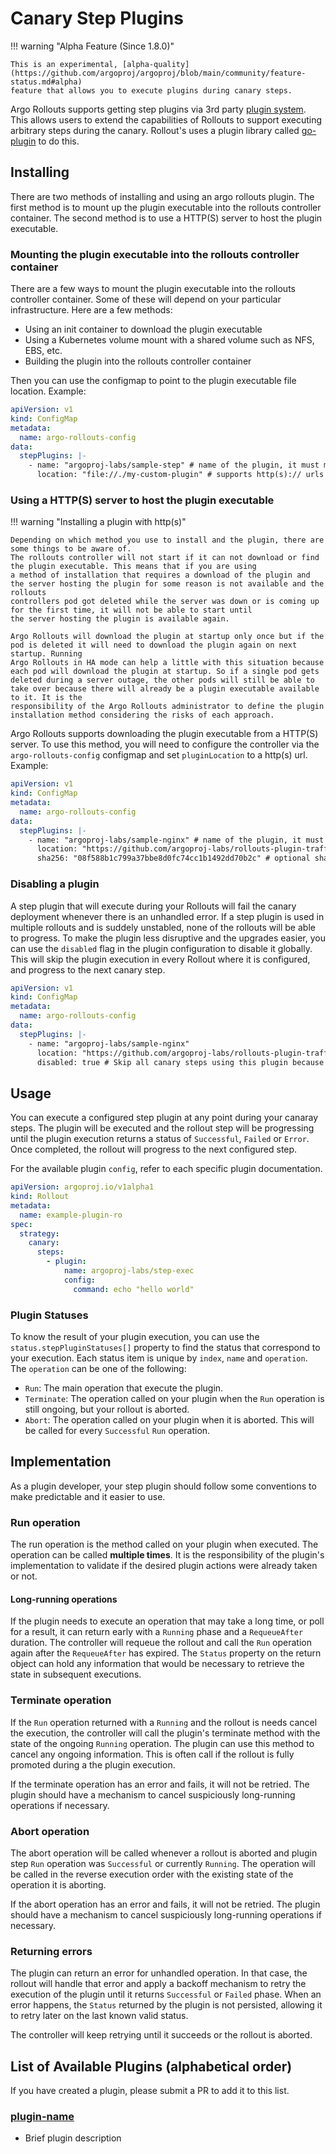 # Canary Step Plugins

!!! warning "Alpha Feature (Since 1.8.0)"

    This is an experimental, [alpha-quality](https://github.com/argoproj/argoproj/blob/main/community/feature-status.md#alpha)
    feature that allows you to execute plugins during canary steps.

Argo Rollouts supports getting step plugins via 3rd party [plugin system](../../plugins.md). This allows users to extend the capabilities of Rollouts
to support executing arbitrary steps during the canary. Rollout's uses a plugin library called
[go-plugin](https://github.com/hashicorp/go-plugin) to do this.

## Installing

There are two methods of installing and using an argo rollouts plugin. The first method is to mount up the plugin executable
into the rollouts controller container. The second method is to use a HTTP(S) server to host the plugin executable.

### Mounting the plugin executable into the rollouts controller container

There are a few ways to mount the plugin executable into the rollouts controller container. Some of these will depend on your
particular infrastructure. Here are a few methods:

- Using an init container to download the plugin executable
- Using a Kubernetes volume mount with a shared volume such as NFS, EBS, etc.
- Building the plugin into the rollouts controller container

Then you can use the configmap to point to the plugin executable file location. Example:

```yaml
apiVersion: v1
kind: ConfigMap
metadata:
  name: argo-rollouts-config
data:
  stepPlugins: |-
    - name: "argoproj-labs/sample-step" # name of the plugin, it must match the name required by the plugin so it can find it's configuration
      location: "file://./my-custom-plugin" # supports http(s):// urls and file://
```

### Using a HTTP(S) server to host the plugin executable

!!! warning "Installing a plugin with http(s)"

    Depending on which method you use to install and the plugin, there are some things to be aware of.
    The rollouts controller will not start if it can not download or find the plugin executable. This means that if you are using
    a method of installation that requires a download of the plugin and the server hosting the plugin for some reason is not available and the rollouts
    controllers pod got deleted while the server was down or is coming up for the first time, it will not be able to start until
    the server hosting the plugin is available again.

    Argo Rollouts will download the plugin at startup only once but if the pod is deleted it will need to download the plugin again on next startup. Running
    Argo Rollouts in HA mode can help a little with this situation because each pod will download the plugin at startup. So if a single pod gets
    deleted during a server outage, the other pods will still be able to take over because there will already be a plugin executable available to it. It is the
    responsibility of the Argo Rollouts administrator to define the plugin installation method considering the risks of each approach.

Argo Rollouts supports downloading the plugin executable from a HTTP(S) server. To use this method, you will need to
configure the controller via the `argo-rollouts-config` configmap and set `pluginLocation` to a http(s) url. Example:

```yaml
apiVersion: v1
kind: ConfigMap
metadata:
  name: argo-rollouts-config
data:
  stepPlugins: |-
    - name: "argoproj-labs/sample-nginx" # name of the plugin, it must match the name required by the plugin so it can find it's configuration
      location: "https://github.com/argoproj-labs/rollouts-plugin-trafficrouter-sample-nginx/releases/download/v0.0.1/metric-plugin-linux-amd64" # supports http(s):// urls and file://
      sha256: "08f588b1c799a37bbe8d0fc74cc1b1492dd70b2c" # optional sha256 checksum of the plugin executable
```

### Disabling a plugin

A step plugin that will execute during your Rollouts will fail the canary deployment whenever there is an unhandled error.
If a step plugin is used in multiple rollouts and is suddely unstabled, none of the rollouts will be able to progress.
To make the plugin less disruptive and the upgrades easier, you can use the `disabled` flag in the plugin configuration to
disable it globally. This will skip the plugin execution in every Rollout where it is configured, and progress to the next canary step.

```yaml
apiVersion: v1
kind: ConfigMap
metadata:
  name: argo-rollouts-config
data:
  stepPlugins: |-
    - name: "argoproj-labs/sample-nginx"
      location: "https://github.com/argoproj-labs/rollouts-plugin-trafficrouter-sample-nginx/releases/download/v0.0.1/metric-plugin-linux-amd64"
      disabled: true # Skip all canary steps using this plugin because it may be faulty.
```

## Usage

You can execute a configured step plugin at any point during your canaray steps.
The plugin will be executed and the rollout step will be progressing until the plugin execution returns a status of
`Successful`, `Failed` or `Error`. Once completed, the rollout will progress to the next configured step.

For the available plugin `config`, refer to each specific plugin documentation.

```yaml
apiVersion: argoproj.io/v1alpha1
kind: Rollout
metadata:
  name: example-plugin-ro
spec:
  strategy:
    canary:
      steps:
        - plugin:
            name: argoproj-labs/step-exec
            config:
              command: echo "hello world"
```

### Plugin Statuses

To know the result of your plugin execution, you can use the `status.stepPluginStatuses[]` property to find the status that correspond to
your execution. Each status item is unique by `index`, `name` and `operation`. The `operation` can be one of the following:

- `Run`: The main operation that execute the plugin.
- `Terminate`: The operation called on your plugin when the `Run` operation is still ongoing, but your rollout is aborted.
- `Abort`: The operation called on your plugin when it is aborted. This will be called for every `Successful` `Run` operation.

## Implementation

As a plugin developer, your step plugin should follow some conventions to make predictable and it easier to use.

### Run operation

The run operation is the method called on your plugin when executed. The operation can be called
**multiple times**. It is the responsibility of the plugin's implementation to validate if the desired
plugin actions were already taken or not.

#### Long-running operations

If the plugin needs to execute an operation that may take a long time, or poll for a result, it can return
early with a `Running` phase and a `RequeueAfter` duration. The controller will requeue the rollout and call the `Run` operation
again after the `RequeueAfter` has expired. The `Status` property on the return object can hold any information that would be
necessary to retrieve the state in subsequent executions.

### Terminate operation

If the `Run` operation returned with a `Running` and the rollout is needs cancel the execution, the controller will call the plugin's terminate method
with the state of the ongoing `Running` operation. The plugin can use this method to cancel any ongoing information.
This is often call if the rollout is fully promoted during a the plugin execution.

If the terminate operation has an error and fails, it will not be retried. The plugin should have a mechanism to cancel
suspiciously long-running operations if necessary.

### Abort operation

The abort operation will be called whenever a rollout is aborted and plugin step `Run` operation was `Successful` or currently `Running`.
The operation will be called in the reverse execution order with the existing state of the operation it is aborting.

If the abort operation has an error and fails, it will not be retried. The plugin should have a mechanism to cancel
suspiciously long-running operations if necessary.

### Returning errors

The plugin can return an error for unhandled operation. In that case, the rollout will handle that error and apply a
backoff mechanism to retry the execution of the plugin until it returns `Successful` or `Failed` phase. When an error happens, the
`Status` returned by the plugin is not persisted, allowing it to retry later on the last known valid status.

The controller will keep retrying until it succeeds or the rollout is aborted.

## List of Available Plugins (alphabetical order)

If you have created a plugin, please submit a PR to add it to this list.

### [plugin-name](#plugin-name)

- Brief plugin description
